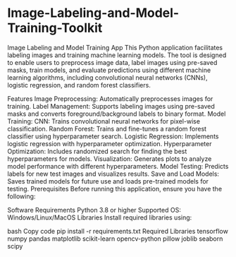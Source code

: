﻿# Image-Labeling-and-Model-Training-Toolkit

Image Labeling and Model Training App
This Python application facilitates labeling images and training machine learning models. The tool is designed to enable users to preprocess image data, label images using pre-saved masks, train models, and evaluate predictions using different machine learning algorithms, including convolutional neural networks (CNNs), logistic regression, and random forest classifiers.

Features
Image Preprocessing: Automatically preprocesses images for training.
Label Management: Supports labeling images using pre-saved masks and converts foreground/background labels to binary format.
Model Training:
CNN: Trains convolutional neural networks for pixel-wise classification.
Random Forest: Trains and fine-tunes a random forest classifier using hyperparameter search.
Logistic Regression: Implements logistic regression with hyperparameter optimization.
Hyperparameter Optimization: Includes randomized search for finding the best hyperparameters for models.
Visualization: Generates plots to analyze model performance with different hyperparameters.
Model Testing: Predicts labels for new test images and visualizes results.
Save and Load Models: Saves trained models for future use and loads pre-trained models for testing.
Prerequisites
Before running this application, ensure you have the following:

Software Requirements
Python 3.8 or higher
Supported OS: Windows/Linux/MacOS
Libraries
Install required libraries using:

bash
Copy code
pip install -r requirements.txt
Required Libraries
tensorflow
numpy
pandas
matplotlib
scikit-learn
opencv-python
pillow
joblib
seaborn
scipy
